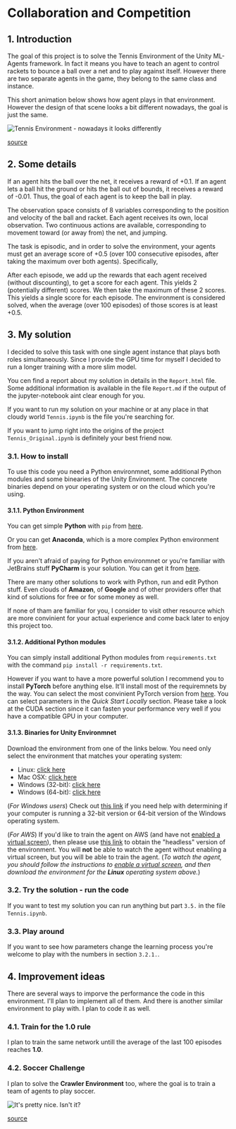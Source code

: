 # Collaboration and Competition

## 1. Introduction

The goal of this project is to solve the Tennis Environment of the Unity ML-Agents framework. In fact it means you have to teach an agent to control rackets to bounce a ball over a net and to play against itself. However there are two separate agents in the game, they belong to the same class and instance.

This short animation below shows how agent plays in that environment. However the design of that scene looks a bit different nowadays, the goal is just the same.

![Tennis Environment - nowadays it looks differently](https://user-images.githubusercontent.com/10624937/42135623-e770e354-7d12-11e8-998d-29fc74429ca2.gif)

[source](https://user-images.githubusercontent.com/10624937/42135623-e770e354-7d12-11e8-998d-29fc74429ca2.gif)

## 2. Some details

If an agent hits the ball over the net, it receives a reward of +0.1. If an agent lets a ball hit the ground or hits the ball out of bounds, it receives a reward of -0.01. Thus, the goal of each agent is to keep the ball in play.

The observation space consists of 8 variables corresponding to the position and velocity of the ball and racket. Each agent receives its own, local observation. Two continuous actions are available, corresponding to movement toward (or away from) the net, and jumping.

The task is episodic, and in order to solve the environment, your agents must get an average score of +0.5 (over 100 consecutive episodes, after taking the maximum over both agents). Specifically,

After each episode, we add up the rewards that each agent received (without discounting), to get a score for each agent. This yields 2 (potentially different) scores. We then take the maximum of these 2 scores. This yields a single score for each episode. The environment is considered solved, when the average (over 100 episodes) of those scores is at least +0.5.

## 3. My solution

I decided to solve this task with one single agent instance that plays both roles simultaneously. Since I provide the GPU time for myself I decided to run a longer training with a more slim model.

You cen find a report about my solution in details in the `Report.html` file. Some additional information is available in the file `Report.md` if the output of the jupyter-notebook aint clear enough for you.

If you want to run my solution on your machine or at any place in that cloudy world `Tennis.ipynb` is the file you're searching for.

If you want to jump right into the origins of the project `Tennis_Original.ipynb` is definitely your best friend now.

### 3.1. How to install

To use this code you need a Python environmnet, some additional Python modules and some binearies of the Unity Environment. The concrete binaries depend on your operating system or on the cloud which you're using.

#### 3.1.1. Python Environment

You can get simple **Python** with `pip` from [here](https://www.python.org/downloads/).

Or you can get **Anaconda**, which is a more complex Python environment from [here](https://www.anaconda.com/distribution/).

If you aren't afraid of paying for Python environmnet or you're familiar with JetBrains stuff **PyCharm** is your solution. You can get it from [here](https://www.jetbrains.com/pycharm/).

There are many other solutions to work with Python, run and edit Python stuff. Even clouds of **Amazon**, of **Google** and of other providers offer that kind of solutions for free or for some money as well.

If none of tham are familiar for you, I consider to visit other resource which are more convinient for your actual experience and come back later to enjoy this project too.

#### 3.1.2. Additional Python modules

You can simply install additional Python modules from `requirements.txt` with the command `pip install -r requirements.txt`.

However if you want to have a more powerful solution I recommend you to install **PyTorch** before anything else. It'll install most of the requiremnets by the way. You can select the most convinient PyTorch version from [here](https://pytorch.org/). You can select parameters in the *Quick Start Locally* section. Please take a look at the CUDA section since it can fasten your performance very well if you have a compatible GPU in your computer.

#### 3.1.3. Binaries for Unity Environmnet

Download the environment from one of the links below.  You need only select the environment that matches your operating system:

  - Linux: [click here](https://s3-us-west-1.amazonaws.com/udacity-drlnd/P3/Tennis/Tennis_Linux.zip)
  - Mac OSX: [click here](https://s3-us-west-1.amazonaws.com/udacity-drlnd/P3/Tennis/Tennis.app.zip)
  - Windows (32-bit): [click here](https://s3-us-west-1.amazonaws.com/udacity-drlnd/P3/Tennis/Tennis_Windows_x86.zip)
  - Windows (64-bit): [click here](https://s3-us-west-1.amazonaws.com/udacity-drlnd/P3/Tennis/Tennis_Windows_x86_64.zip)
    
(_For Windows users_) Check out [this link](https://support.microsoft.com/en-us/help/827218/how-to-determine-whether-a-computer-is-running-a-32-bit-version-or-64) if you need help with determining if your computer is running a 32-bit version or 64-bit version of the Windows operating system.

(_For AWS_) If you'd like to train the agent on AWS (and have not [enabled a virtual screen](https://github.com/Unity-Technologies/ml-agents/blob/master/docs/Training-on-Amazon-Web-Service.md)), then please use [this link](https://s3-us-west-1.amazonaws.com/udacity-drlnd/P3/Tennis/Tennis_Linux_NoVis.zip) to obtain the "headless" version of the environment.  You will **not** be able to watch the agent without enabling a virtual screen, but you will be able to train the agent.  (_To watch the agent, you should follow the instructions to [enable a virtual screen](https://github.com/Unity-Technologies/ml-agents/blob/master/docs/Training-on-Amazon-Web-Service.md), and then download the environment for the **Linux** operating system above._)

### 3.2. Try the solution - run the code

If you want to test my solution you can run anything but part `3.5.` in the file `Tennis.ipynb`.

### 3.3. Play around

If you want to see how parameters change the learning process you're welcome to play with the numbers in section `3.2.1.`.

## 4. Improvement ideas

There are several ways to imporve the performance the code in this environment. I'll plan to implement all of them. And there is another similar environment to play with. I plan to code it as well.

### 4.1. Train for the 1.0 rule

I plan to train the same network untill the average of the last 100 episodes reaches **1.0**.

### 4.2. Soccer Challenge

I plan to solve the **Crawler Environment** too, where the goal is to train a team of agents to play soccer.

![It's pretty nice. Isn't it?](https://user-images.githubusercontent.com/10624937/42135622-e55fb586-7d12-11e8-8a54-3c31da15a90a.gif)

[source](https://user-images.githubusercontent.com/10624937/42135622-e55fb586-7d12-11e8-8a54-3c31da15a90a.gif)

